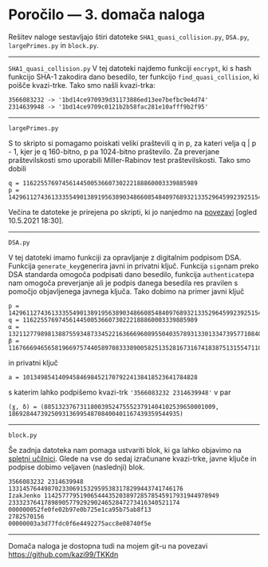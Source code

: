 # Poročilo — 3. domača naloga

Rešitev naloge sestavljajo štiri datoteke `SHA1_quasi_collision.py`, `DSA.py`, `largePrimes.py` in `block.py`.

- - -

`SHA1_quasi_collision.py`
V tej datoteki najdemo funkciji `encrypt`, ki s hash funkcijo SHA-1 zakodira dano besedilo, ter funkcijo `find_quasi_collision`, ki poišče kvazi-trke. Tako smo našli kvazi-trka:

```
3566083232 -> '1bd14ce970939d31173886ed13ee7befbc9e4d74'
2314639948 -> '1bd14ce9709c0121b2b58fac281e10afff9b2f95'
```
- - -

`largePrimes.py`

S to skripto si pomagamo poiskati veliki praštevili q in p, za kateri velja q | p - 1, kjer je q 160-bitno, p pa 1024-bitno praštevilo. Za preverjane praštevilskosti smo uporabili Miller-Rabinov test praštevilskosti. Tako smo dobili

```
q = 1162255769745614450053660730222188860003339885989
p = 142961127436133355490138919563890348660854840976893213352964599239251544301337707783902342383086525288103655452924484721723793662485712143636442571460216320911039914868719609454147758510875050598705302510931641607766956115093646822742924491276245455898739266555549702781082840760937147638759773821954219429767
```
Večina te datoteke je prirejena po skripti, ki jo nanjedmo na [povezavi](https://www.geeksforgeeks.org/how-to-generate-large-prime-numbers-for-rsa-algorithm/) [ogled 10.5.2021 18:30].

- - - 

`DSA.py`

V tej datoteki imamo funkciji za opravljanje z digitalnim podpisom DSA. Funkcija `generate_key`generira javni in privatni ključ. Funkcija `sign`nam preko DSA standarda omogoča podpisati dano besedilo, funkcija `authenticate`pa nam omogoča preverjanje ali je podpis danega besedila res pravilen s pomočjo objavljenega javnega ključa. Tako dobimo na primer javni ključ

```
p = 142961127436133355490138919563890348660854840976893213352964599239251544301337707783902342383086525288103655452924484721723793662485712143636442571460216320911039914868719609454147758510875050598705302510931641607766956115093646822742924491276245455898739266555549702781082840760937147638759773821954219429767
q = 1162255769745614450053660730222188860003339885989
⍺ = 132112779898138875593487334522163666960895504035789313301334739577108402063410996963834438687193823725658339205765289423250343053351689727648137669617044660509149690137875456744564323084476737188827755066454211790478871547616587400069579809747039872578850400684143918232595335455994924670227303144698180119859
β = 116766694656581966975744058970833389005825135281673167418387513155471106302572867649142860812364214453017500594655654109024638105397397570841407619736411382828201477999728678198309638247637344343725290228902455912009191726264576191003030189636079766989871833758147059049801120811395881648529162097511162120440
```
in privatni ključ

```
a = 1013498541409458469845217079224138418523641784828
```

s katerim lahko podpišemo kvazi-trk `'3566083232 2314639948'` v par

```
(ɣ, δ) = (885132376731180039524755523791404102539650001009, 186928447392509313699548708400401167439359544935)
```

- - -

`block.py`

Še zadnja datoteka nam pomaga ustvariti blok, ki ga lahko objavimo na [spletni učilnici](https://ucilnica.fmf.uni-lj.si/mod/wiki/view.php?pageid=812&group=0). Glede na vse do sedaj izračunane kvazi-trke, javne ključe in podpise dobimo veljaven (naslednji) blok.

```
3566083232 2314639948 1331457644987023306915329595383178299443741746176
IzakJenko 1142577795190654443520389728578545917931944978949 233323764178989057792929024652847273416340521174
000000052fe0fe02b97e0b725e1ca95b75ab8f13
2782570156
00000003a3d77fdc0f6e4492275acc8e08740f5e
```

---

Domača naloga je dostopna tudi na mojem git-u na povezavi <https://github.com/kazi99/TKKdn>